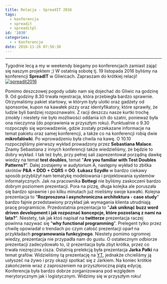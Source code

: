 ```yaml
---
title: Relacja - SpreadIT 2016
tags:
  - konferencja
  - spreadit
  - spreaditpl
id: '1030'
categories:
  - - Konferencje
date: 2016-11-26 07:56:38
---
```


* * *

Tygodnie lecą a my w weekendy biegamy po konferencjach zamiast zająć się naszym projektem ;) W ostatnią sobotę tj. 19 listopada 2016 byliśmy na konferencji **SpreadIT** w Gliwicach. Zapraszam do krótkiej relacji! [![spreadit2016](http://codecouple.pl/wp-content/uploads/2016/11/spreadIT2016-1024x423.png)](http://codecouple.pl/wp-content/uploads/2016/11/spreadIT2016.png)
<!-- more -->
Pomimo deszczowej pogody udało nam się dojechać do Gliwic na godzinę 9. Od godziny 8.30 trwała rejestracja, która przebiegła bardzo sprawnie. Otrzymaliśmy pakiet startowy, w którym były ulotki oraz gadżety od sponsorów, kupon na kawałek pizzy oraz identyfikatory, które sprawiły, że ludzie byli bardziej rozpoznawalni. Z racji deszczu nasze kurtki trochę zmokły i niestety nie było możliwości oddania ich do szatni, ponieważ była ona nieczynna (do poprawienia w przyszłym roku). Punktualnie o 9.30 rozpoczęło się wprowadzenie, gdzie zostały przekazane informacje na temat pakietu oraz samej konferencji, a także co na konferencji robią dwie **mikrofalówki**. Po wprowadzeniu była chwila na kawę. O 10.10 rozpoczęliśmy pierwszy wykład prowadzony przez **Sebastiana Malace**. Znamy Sebastiana z innych konferencji także wiedzieliśmy, że będzie to dobry wykład. I tak też było, przy pełnej sali zaprezentował porządną dawkę wiedzy na temat **test doubles**, temat "**Are you familiar with Test Doubles Patterns?**". Dalej zostajemy w audytorium A, następny wykład to zbitka skrótów **P&A + DDD + CQRS = OO**. **Łukasz Szydło** w bardzo ciekawy sposób przybliżył nam tematykę modelowania i projektowania systemów informatycznych. Jak na pracownika **Bottegi** nie byliśmy zaskoczeni bardzo dobrym poziomem prezentacji. Pora na pizzę, długa kolejka ale poruszała się bardzo sprawnie i po kilku minutach już mieliśmy swoje kawałki. Kolejna prezentacja to "**Rozproszona i asynchroniczna architektura - case study**" bardzo fajnie przedstawiony przykład jak wymagania klienta utrudniają pracę programiście. Przedostatnia prezentacja to "**Jak uniknąć buzz word driven development i jak rozpoznać koncepcje, które pozostaną z nami na lata?**". Niestety, tak jak ktoś napisał na **twitterze** prezentacja raczej powinna nazywać się "**why functional programming**". Prelegent tylko przez chwilę opowiadał o trendach po czym całość prezentacji oparł na przykładach **programowania funkcyjnego**. Niestety pomimo ogromnej wiedzy, prezentacja nie przypadła nam do gustu. O ostatecznym odbiorze prezentacji zadecydowało to, iż prezentacja była zbyt krótka, przez co trwała niezręczna cisza. Ostatnią prelekcją była prezentacja **Jarka Pałki** na temat grafów. Widzieliśmy tą prezentację na [YT](https://www.youtube.com/watch?v=msgyvNjD9Ds), jednakże chcieliśmy ją usłyszeć na żywo i przy okazji spotkać się z Jarkiem. Na koniec krótkie zakończenie wraz z zaproszeniem na przyszłoroczną piątą edycję. Konferencja była bardzo dobrze zorganizowana pod względem merytorycznym jak i logistycznym. Widzimy się w przyszłym roku!